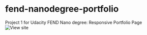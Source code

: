 # fend-nanodegree-portfolio
Project 1 for Udacity FEND Nano degree: Responsive Portfolio Page
![View site](https://git-andrewjlim.github.io/fend-nanodegree-portfolio/)
